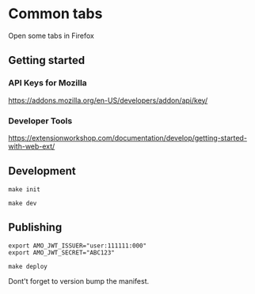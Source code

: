 # Common tabs

Open some tabs in Firefox

## Getting started

### API Keys for Mozilla

https://addons.mozilla.org/en-US/developers/addon/api/key/

### Developer Tools

https://extensionworkshop.com/documentation/develop/getting-started-with-web-ext/

## Development

```
make init
```

```
make dev
```

## Publishing

```
export AMO_JWT_ISSUER="user:111111:000"
export AMO_JWT_SECRET="ABC123"
```

```
make deploy
```

Dont't forget to version bump the manifest.
